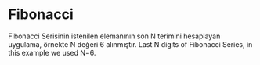 # Fibonacci
Fibonacci Serisinin istenilen elemanının son N terimini hesaplayan uygulama, örnekte N değeri 6 alınmıştır. 
Last N digits of Fibonacci Series, in this example we used N=6.
